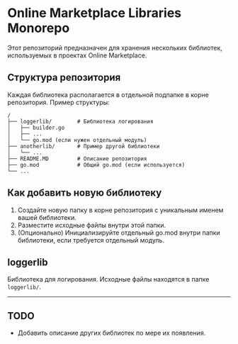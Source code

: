 # Online Marketplace Libraries Monorepo

Этот репозиторий предназначен для хранения нескольких библиотек, используемых в проектах Online Marketplace.

## Структура репозитория

Каждая библиотека располагается в отдельной подпапке в корне репозитория. Пример структуры:

```
/
├── loggerlib/        # Библиотека логирования
│   ├── builder.go
│   ├── ...
│   └── go.mod (если нужен отдельный модуль)
├── anotherlib/       # Пример другой библиотеки
│   └── ...
├── README.MD         # Описание репозитория
├── go.mod            # Общий go.mod (если используется)
└── ...
```

## Как добавить новую библиотеку
1. Создайте новую папку в корне репозитория с уникальным именем вашей библиотеки.
2. Разместите исходные файлы внутри этой папки.
3. (Опционально) Инициализируйте отдельный go.mod внутри папки библиотеки, если требуется отдельный модуль.

## loggerlib
Библиотека для логирования. Исходные файлы находятся в папке `loggerlib/`.

---

## TODO
- Добавить описание других библиотек по мере их появления.